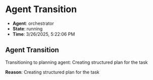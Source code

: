 # Agent Transition

- **Agent**: orchestrator
- **State**: running
- **Time**: 3/26/2025, 5:22:06 PM

## Agent Transition

Transitioning to planning agent: Creating structured plan for the task

**Reason**: Creating structured plan for the task

